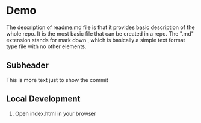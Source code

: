 # Demo 

The description of readme.md file is that it provides basic description of the whole repo. 
It is the most basic file that can be created in a repo.
The ".md" extension stands for mark down , which is basically a simple text format type file with no other elements.

## Subheader

This is more text just to show the commit 

## Local Development 

1. Open index.html in your browser
